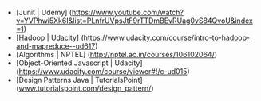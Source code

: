 * [Junit | Udemy] (https://www.youtube.com/watch?v=YVPhwi5Xk6I&list=PLnfrUVpsJtF9rTTDmBEvRUag0vS84QvoU&index=1)
* [Hadoop | Udacity] (https://www.udacity.com/course/intro-to-hadoop-and-mapreduce--ud617)
* [Algorithms | NPTEL] (http://nptel.ac.in/courses/106102064/)
* [Object-Oriented Javascript | Udacity] (https://www.udacity.com/course/viewer#!/c-ud015)
* [Design Patterns Java | TutorialsPoint] (www.tutorialspoint.com/design_pattern/)
